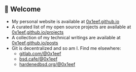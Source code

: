 ## 👋 **Welcome**

* My personal website is available at [0x1eef.github.io](https://0x1eef.github.io)
* A curated list of my open source projects are available at [0x1eef.github.io/projects](https://0x1eef.github.io/projects)
* A collection of my technical writings are available at [0x1eef.github.io/posts](https://0x1eef.github.io/posts)
* Git is decentralized and so am I. Find me elsewhere:
  - [gitlab.com/@0x1eef](https://gitlab.com/0x1eef)
  - [bsd.cafe/@0x1eef](https://brew.bsd.cafe/0x1eef)
  - [hardenedbsd.org/@0x1eef](https://git.hardenedbsd.org/0x1eef)
